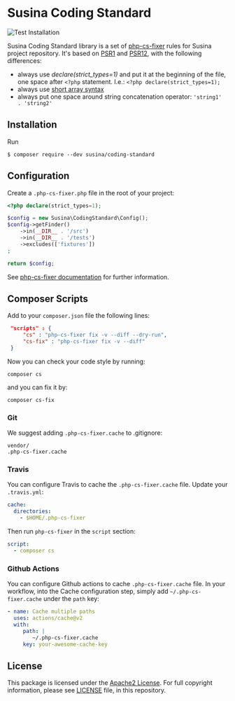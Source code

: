 # Susina Coding Standard

![Test Installation](https://github.com/susina/coding-standard/workflows/Test%20Suite/badge.svg)

Susina Coding Standard library is a set of [php-cs-fixer](https://cs.sensiolabs.com) rules for Susina project repository.
It's based on [PSR1](https://www.php-fig.org/psr/psr-1/) and [PSR12](https://www.php-fig.org/psr/psr-12/),
with the following differences:

-  always use _declare(strict_types=1)_ and put it at the beginning of the file, one space after `<?php` statement. I.e.: 
   `<?php declare(strict_types=1);`
-  always use [short array syntax](https://www.php.net/manual/en/language.types.array.php)
-  always put one space around string concatenation operator: `'string1' . 'string2'` 

## Installation

Run

```
$ composer require --dev susina/coding-standard
```

## Configuration

Create a `.php-cs-fixer.php` file in the root of your project:

```php
<?php declare(strict_types=1);

$config = new Susina\CodingStandard\Config();
$config->getFinder()
    ->in(__DIR__ . '/src')
    ->in(__DIR__ . '/tests')
    ->excludes(['fixtures'])
;

return $config;
```

See [php-cs-fixer documentation](https://cs.symfony.com/doc/config.html) for further information.

## Composer Scripts

Add to your `composer.json` file the following lines:

```json
 "scripts" : {
     "cs" : "php-cs-fixer fix -v --diff --dry-run",
     "cs-fix" : "php-cs-fixer fix -v --diff"
 }
```

Now you can check your code style by running:

```
composer cs
```

and you can fix it by:

```
composer cs-fix
```

### Git

We suggest adding `.php-cs-fixer.cache` to .gitignore:

```
vendor/
.php-cs-fixer.cache
```

### Travis

You can configure Travis to cache the `.php-cs-fixer.cache` file. Update your `.travis.yml`:

```yml
cache:
  directories:
    - $HOME/.php-cs-fixer
```

Then run `php-cs-fixer` in the `script` section:

```yml
script:
  - composer cs
```

### Github Actions

You can configure Github actions to cache `.php-cs-fixer.cache` file. In your workflow,
into the Cache configuration step, simply add `~/.php-cs-fixer.cache` under the `path` key:

```yml
- name: Cache multiple paths
  uses: actions/cache@v2
  with:
     path: |
        ~/.php-cs-fixer.cache
     key: your-awesome-cache-key
```
 
## License

This package is licensed under the [Apache2 License](http://www.apache.org/licenses/LICENSE-2.0).
For full copyright information, please see [LICENSE](https://github.com/susina/coding-standard/blob/master/LICENSE)
file, in this repository.